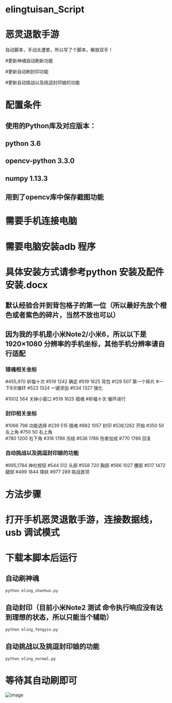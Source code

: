 # elingtuisan_Script
# 恶灵退散手游
自动脚本，手动太遭累，所以写了个脚本，解放双手！

#更新神魂自动刷新功能

#更新自动刷封印功能

#更新自动挑战以及挑逗封印娘的功能

# 配置条件
## 使用的Python库及对应版本：
## python 3.6
## opencv-python 3.3.0
## numpy 1.13.3
## 用到了opencv库中保存截图功能

# 需要手机连接电脑
# 需要电脑安装adb 程序
# 具体安装方式请参考python 安装及配件安装.docx

## 默认经验合并到背包格子的第一位（所以最好先放个橙色或者紫色的碎片，当然不放也可以）
## 因为我的手机是小米Note2/小米6，所以以下是1920×1080 分辨率的手机坐标，其他手机分辨率请自行适配
### 猎魂相关坐标
#455,970 祈福十次
#519 1242 确定
#519 1625 背包
#129 507 第一个碎片
#一下8次循环
#523 1324 一键添加
#534 1327 强化

#1002 564 关掉小窗口
#519 1625 猎魂 
#祈福十次 循环进行

### 封印相关坐标
#1066 798 功能选择
#239 515 猎魂
#882 1057 封印
#538,1262 开始
#350 50 左上角
#750 50 右上角  
#780 1200 右下角
#316 1786 冻结
#536 1786 伤害加成
#770 1786 回复


### 自动挑战以及挑逗封印娘的功能
#995,1784 神社按钮
#544 512 头部
#558 720 胸部
#566 1027 腰部
#517 1472 腿部
#499 1844 降妖
#977 289 挑战首领


# 方法步骤
# 打开手机恶灵退散手游，连接数据线，usb 调试模式
# 下载本脚本后运行 
## 自动刷神魂
`python eling_shenhun.py`
## 自动封印（目前小米Note2 测试 命令执行响应没有达到理想的状态，所以只能当个辅助）
`python eling_fengyin.py`
## 自动挑战以及挑逗封印娘的功能
`python eling_normal.py`
# 等待其自动刷即可
![image](https://github.com/zwxscience/elingtuisan_shenhunSCript/blob/master/example.png)
